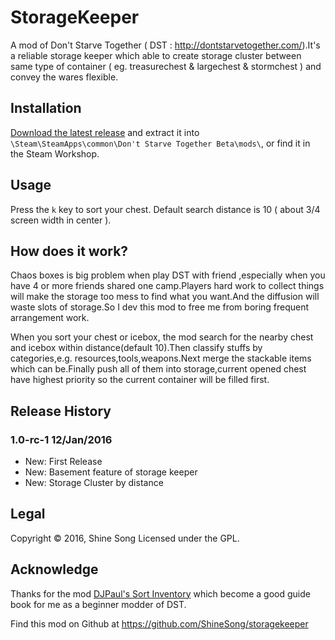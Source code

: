 # StorageKeeper
A mod of Don't Starve Together ( DST : http://dontstarvetogether.com/).It's a reliable storage keeper which able to create storage cluster between same type of container ( eg. treasurechest &amp; largechest &amp; stormchest ) and convey the wares flexible.
## Installation
[Download the latest release](https://github.com/ShineSong/storagekeeper/releases) and extract it into `\Steam\SteamApps\common\Don't Starve Together Beta\mods\`, or find it in the Steam Workshop.

## Usage
Press the `k` key to sort your chest.
Default search distance is 10 ( about 3/4 screen width in center ).

## How does it work?
Chaos boxes is big problem when play DST with friend ,especially when you have 4 or more friends shared one camp.Players hard work to collect things will make the storage too mess to find what you want.And the diffusion will waste slots of storage.So I dev this mod to free me from boring frequent arrangement work.

When you sort your chest or icebox, the mod search for the nearby chest and icebox within distance(default 10).Then classify stuffs by categories,e.g. resources,tools,weapons.Next merge the stackable items which can be.Finally push all of them into storage,current opened chest have highest priority so the current container will be filled first.

## Release History
### 1.0-rc-1 12/Jan/2016
- New: First Release
- New: Basement feature of storage keeper
- New: Storage Cluster by distance

## Legal
Copyright © 2016, Shine Song
Licensed under the GPL.

## Acknowledge
Thanks for the mod [DJPaul's Sort Inventory](https://github.com/paulgibbs/DJPaul-Sort-Inventory) which become a good guide book for me as a beginner modder of DST.



Find this mod on Github at https://github.com/ShineSong/storagekeeper
